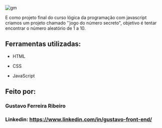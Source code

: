 ![gm](https://github.com/user-attachments/assets/e2a6a180-6293-4005-8521-695035f16b14)

E como projeto final do curso lógica da programação com javascript criamos um projeto chamado ''jogo do número secreto", objetivo é tentar encontrar o número aleatório de 1 a 10.

## Ferramentas utilizadas:

* HTML

* CSS

* JavaScript

## Feito por:

### Gustavo Ferreira  Ribeiro

### Linkedin: https://www.linkedin.com/in/gustavo-front-end/
